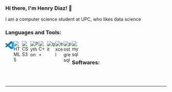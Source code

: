 ### Hi there, I'm Henry Diaz! 👋

I am a computer science student at UPC, who likes data science

### Languages and Tools:

<img align="left" alt="Visual Studio Code" width="26px" src="https://raw.githubusercontent.com/github/explore/80688e429a7d4ef2fca1e82350fe8e3517d3494d/topics/visual-studio-code/visual-studio-code.png" />

<a href="https://www.w3.org/html/" target="_blank"><img align="left" alt="HTML5" width="26px" src="https://cdn-icons-png.flaticon.com/256/174/174854.png" /></a>
<a href="https://www.w3schools.com/css/" target="_blank"><img align="left" alt="CSS3" width="26px" src="https://diziglobalsolution.com/wp-content/uploads/2023/04/logo-css-3-1536.png" /></a>
<a href="https://www.python.org" target="_blank"> <img align="left" alt="Python" width="26px" src="https://upload.wikimedia.org/wikipedia/commons/thumb/0/0a/Python.svg/2048px-Python.svg.png"/> </a>
<a href="https://www.w3schools.com/cpp/" target="_blank"> <img align="left" alt="C++" width="26px" src="https://upload.wikimedia.org/wikipedia/commons/thumb/1/18/ISO_C%2B%2B_Logo.svg/1822px-ISO_C%2B%2B_Logo.svg.png"/> </a>
<a href="https://git-scm.com/" target="_blank"> <img align="left" alt="git" width="26px" src="https://www.vectorlogo.zone/logos/git-scm/git-scm-icon.svg"/> </a>
<a href="https://www.microsoft.com/es-es/microsoft-365/excel" target="_blank"> <img align="left" alt="excel" width="26px" src="https://upload.wikimedia.org/wikipedia/commons/thumb/3/34/Microsoft_Office_Excel_%282019%E2%80%93present%29.svg/1101px-Microsoft_Office_Excel_%282019%E2%80%93present%29.svg.png"/> </a>
<a href="https://www.postgresql.org/" target="_blank"> <img align="left" alt="postgresql" width="26px" src="https://upload.wikimedia.org/wikipedia/commons/thumb/2/29/Postgresql_elephant.svg/993px-Postgresql_elephant.svg.png"/> </a>
<a href="https://www.mysql.com/" target="_blank"> <img align="left" alt="mysql" width="26px" src="https://pngimg.com/d/mysql_PNG23.png"/> </a>
<a href="" target="_blank"> <img align="left" alt="" width="26px" src=""/> </a>
<a href="" target="_blank"> <img align="left" alt="" width="26px" src=""/> </a>
<a href="" target="_blank"> <img align="left" alt="" width="26px" src=""/> </a>
<a href="" target="_blank"> <img align="left" alt="" width="26px" src=""/> </a>

<br />
<br />

### Softwares:



<br />
<br />

---
